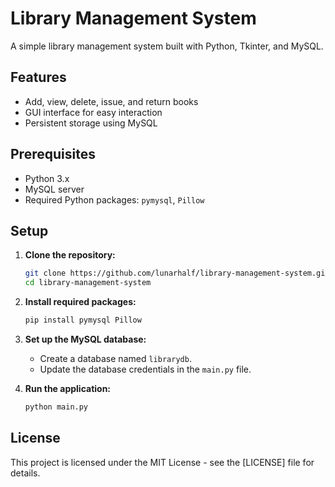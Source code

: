 # Library Management System

A simple library management system built with Python, Tkinter, and MySQL.

## Features

- Add, view, delete, issue, and return books
- GUI interface for easy interaction
- Persistent storage using MySQL

## Prerequisites

- Python 3.x
- MySQL server
- Required Python packages: `pymysql`, `Pillow`

## Setup

1. **Clone the repository:**
    ```sh
    git clone https://github.com/lunarhalf/library-management-system.git
    cd library-management-system


2. **Install required packages:**
    ```sh
    pip install pymysql Pillow


3. **Set up the MySQL database:**
    - Create a database named `librarydb`.
    - Update the database credentials in the `main.py` file.

4. **Run the application:**
    ```sh
    python main.py
    

## License

This project is licensed under the MIT License - see the [LICENSE] file for details.
